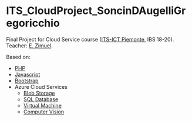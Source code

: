 # ITS_CloudProject_SoncinDAugelliGregoricchio
Final Project for Cloud Service course ([ITS-ICT Piemonte](http://www.its-ictpiemonte.it/), IBS 18-20). Teacher: [E. Zimuel](https://github.com/ezimuel).

Based on:

- [PHP](https://php.net/>)
- [Javascript](https://www.javascript.com/)
- [Bootstrap](https://getbootstrap.com/)
- Azure Cloud Services
  - [Blob Storage](https://azure.microsoft.com/it-it/services/storage/blobs/) 
  - [SQL Database](https://azure.microsoft.com/en-in/services/sql-database/)
  - [Virtual Machine](https://azure.microsoft.com/en-us/services/virtual-machines/)
  - [Computer Vision](https://azure.microsoft.com/en-us/services/cognitive-services/computer-vision/)

